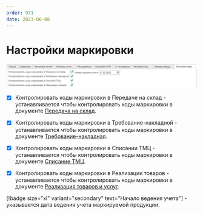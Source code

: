 ```yaml
---
order: 971
date: 2023-06-08
---
```

# Настройки маркировки

![](/images/Настройки_маркировки.jpg)

- [x] Контролировать коды маркировки в Передаче на склад - устанавливается чтобы контролировать коды маркировки в документе [Передача на склад](/2-описание-справочников-и-документов/2-документы/5-складские-документы/3-передача-на-склад/).

- [x] Контролировать коды маркировки в Требование-накладной - устанавливается чтобы контролировать коды маркировки в документе [Требование-накладная](/2-описание-справочников-и-документов/2-документы/5-складские-документы/7-требование-накладная/).

- [x] Контролировать коды маркировки в Списании ТМЦ - устанавливается чтобы контролировать коды маркировки в документе [Списание ТМЦ](/2-описание-справочников-и-документов/2-документы/5-складские-документы/6-списание-тмц/).

- [x] Контролировать коды маркировки в Реализации товаров - устанавливается чтобы контролировать коды маркировки в документе [Реализация товаров и услуг](/2-описание-справочников-и-документов/2-документы/1-документы-по-работе-с-контрагентами/1-реализация-товаров-и-услуг/).

[!badge size="xl" variant="secondary" text="Начало ведения учета"] - указывается дата ведения учета маркируемой продукции.